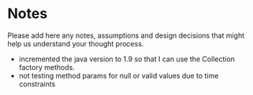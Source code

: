# Notes

Please add here any notes, assumptions and design decisions that might help us understand your thought process.

- incremented the java version to 1.9 so that I can use the Collection factory methods.
- not testing method params for null or valid values due to time constraints
